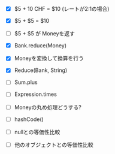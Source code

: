 - [x] $5 + 10 CHF = $10 (レートが2:1の場合)
- [x] $5 + $5 = $10
- [ ] $5 + $5 が Moneyを返す
- [x] Bank.reduce(Money)
- [x] Moneyを変換して換算を行う
- [x] Reduce(Bank, String)
- [ ] Sum.plus
- [ ] Expression.times

- [ ] Moneyの丸め処理どうする?
- [ ] hashCode()
- [ ] nullとの等価性比較
- [ ] 他のオブジェクトとの等価性比較
